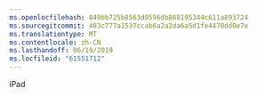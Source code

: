 ```yaml
---
ms.openlocfilehash: 849bb725b8563d0596db868195344c611a893724
ms.sourcegitcommit: 483c777a1537ccab6a2a2da6a5d1fe4470dd0e7e
ms.translationtype: MT
ms.contentlocale: zh-CN
ms.lasthandoff: 06/19/2019
ms.locfileid: "61551712"
---
```

iPad